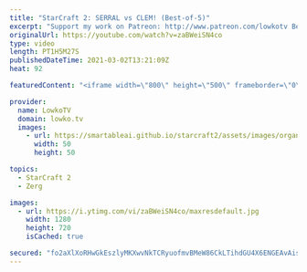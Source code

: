 ```yaml
---
title: "StarCraft 2: SERRAL vs CLEM! (Best-of-5)"
excerpt: "Support my work on Patreon: http://www.patreon.com/lowkotv Become a YouTube member: https://lowko.tv/join  My second channel: http://lowko.tv/morelowko Lowko Merch: http://lowko.tv/merch  Be part of the community on Discord: http://discord.gg/lowkotv The hardware setup I use: https://lowko.tv/setup/"
originalUrl: https://youtube.com/watch?v=zaBWeiSN4co
type: video
length: PT1H5M27S
publishedDateTime: 2021-03-02T13:21:09Z
heat: 92

featuredContent: "<iframe width=\"800\" height=\"500\" frameborder=\"0\" src=\"https://www.youtube.com/embed/zaBWeiSN4co\" allow=\"accelerometer; autoplay; encrypted-media; gyroscope; picture-in-picture\" allowfullscreen></iframe>"

provider:
  name: LowkoTV
  domain: lowko.tv
  images:
    - url: https://smartableai.github.io/starcraft2/assets/images/organizations/lowko.tv-50x50.jpg
      width: 50
      height: 50

topics:
  - StarCraft 2
  - Zerg

images:
  - url: https://i.ytimg.com/vi/zaBWeiSN4co/maxresdefault.jpg
    width: 1280
    height: 720
    isCached: true

secured: "fo2aXlXoRHwGkEszlyMKXwvNkTCRyuofmvBMeW86CkLTihdGU4X6ENGEAvAis5y2nCCIkvpdpdreRdyLbrtO6HeW8ervOaSmPKi7EnNw46YNw/OBGaIoPppQam/dmCe1yfNdyxpJ7oFQI4Nu887sKFPSwnbkeenOzRoN6p5fLUsXSRY46sz1nMmb6qu+o/sCpE0Pxi41nSOU/q0yioAJl+1uE7OUicRnhfLrtBs+SmDfC+3hXbdXwR3IrhfNZ/mnH7ELsSmqLa7k7M5iUg5EzRTOS++AAYELn+BGY92IPK/X1Q5scw5Zbe04EANoZYvgomUBmWsmOlC+rnUw+fk+dhTcGRASL5UICdifDA3vju7cD54pqsugsX9zdjs226OYDl29lwRyTO1ZOR5EJxC63724W4g/7F5PAMMNZ1+HjCU=;XidvPYpKtmoWsVs522KBqQ=="
---
```


